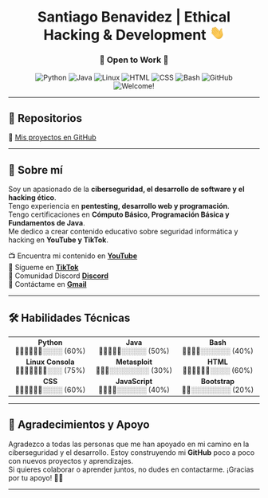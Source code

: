 <div align="center">
  <h1>Santiago Benavidez | Ethical Hacking & Development <img src="https://github.com/ABSphreak/ABSphreak/blob/master/gifs/Hi.gif" width="30px"></h1>
  <h3>👾 Open to Work 👾</h3>
  
  <div>
    <img src="https://img.shields.io/badge/Python-14354C?style=for-the-badge&logo=python&logoColor=white" alt="Python"/>
    <img src="https://img.shields.io/badge/Java-FCC624?style=for-the-badge&logo=java&logoColor=black" alt="Java"/>
    <img src="https://img.shields.io/badge/Linux-000000?style=for-the-badge&logo=linux&logoColor=white" alt="Linux"/>
    <img src="https://img.shields.io/badge/HTML-E34F26?style=for-the-badge&logo=html5&logoColor=white" alt="HTML"/>
    <img src="https://img.shields.io/badge/CSS-1572B6?style=for-the-badge&logo=css3&logoColor=white" alt="CSS"/>
    <img src="https://img.shields.io/badge/Bash-4EAA25?style=for-the-badge&logo=gnu-bash&logoColor=white" alt="Bash"/>
    <img src="https://img.shields.io/badge/GitHub-181717?style=for-the-badge&logo=github&logoColor=white" alt="GitHub"/>
  </div>
</div>

<div align="center" width="50">
  <img src="https://i.gifer.com/6o0.gif" alt="Welcome!" width="300"/>
</div>

---

## 📂 Repositorios  
🔗 [Mis proyectos en GitHub](https://github.com/BenaviDev)

---

## 🚀 Sobre mí  
Soy un apasionado de la **ciberseguridad, el desarrollo de software y el hacking ético**.  
Tengo experiencia en **pentesting, desarrollo web y programación**.  
Tengo certificaciones en **Cómputo Básico, Programación Básica y Fundamentos de Java**.  
Me dedico a crear contenido educativo sobre seguridad informática y hacking en **YouTube y TikTok**.  

📺 Encuentra mi contenido en **[YouTube](https://www.youtube.com/@HackeandoPatos)**  
🎵 Sígueme en **[TikTok](https://www.tiktok.com/@hackeadopatos)**  
🔗 Comunidad Discord **[Discord](https://discord.gg/q7J7V2kr)**  
📧 Contáctame en **[Gmail](mailto:sbenavidezr29@gmail.com)**  

---

## 🛠 Habilidades Técnicas  

<table align="center">
<tr>
  <td align="center" width="33%"><b>Python</b><br>🔹🔹🔹🔹🔹🔹░░░░ (60%)</td>
  <td align="center" width="33%"><b>Java</b><br>🔹🔹🔹🔹🔹░░░░░ (50%)</td>
  <td align="center" width="33%"><b>Bash</b><br>🔹🔹🔹🔹░░░░░░ (40%)</td>
</tr>
<tr>
  <td align="center"><b>Linux Consola</b><br>🔹🔹🔹🔹🔹🔹🔹░░░ (75%)</td>
  <td align="center"><b>Metasploit</b><br>🔹🔹🔹░░░░░░░░ (30%)</td>
  <td align="center"><b>HTML</b><br>🔹🔹🔹🔹🔹🔹░░░░ (60%)</td>
</tr>
<tr>
  <td align="center"><b>CSS</b><br>🔹🔹🔹🔹🔹🔹░░░░ (60%)</td>
  <td align="center"><b>JavaScript</b><br>🔹🔹🔹🔹░░░░░░ (40%)</td>
  <td align="center"><b>Bootstrap</b><br>🔹🔹░░░░░░░░ (20%)</td>
</tr>
</table>

---

## 🙌 Agradecimientos y Apoyo  
Agradezco a todas las personas que me han apoyado en mi camino en la ciberseguridad y el desarrollo. Estoy construyendo mi **GitHub** poco a poco con nuevos proyectos y aprendizajes.  
Si quieres colaborar o aprender juntos, no dudes en contactarme. ¡Gracias por tu apoyo! 💙🚀  

---
